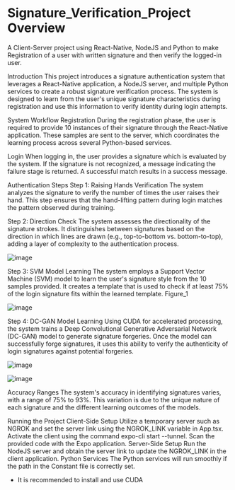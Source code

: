# Signature_Verification_Project Overview
A Client-Server project using React-Native, NodeJS and Python to make Registration of a user with written signature and then verify the logged-in user.

Introduction
This project introduces a signature authentication system that leverages a React-Native application, a NodeJS server, and multiple Python services to create a robust signature verification process. The system is designed to learn from the user's unique signature characteristics during registration and use this information to verify identity during login attempts.

System Workflow
Registration
During the registration phase, the user is required to provide 10 instances of their signature through the React-Native application. These samples are sent to the server, which coordinates the learning process across several Python-based services.

Login
When logging in, the user provides a signature which is evaluated by the system. If the signature is not recognized, a message indicating the failure stage is returned. A successful match results in a success message.

Authentication Steps
Step 1: Raising Hands Verification
The system analyzes the signature to verify the number of times the user raises their hand. This step ensures that the hand-lifting pattern during login matches the pattern observed during training.

Step 2: Direction Check
The system assesses the directionality of the signature strokes. It distinguishes between signatures based on the direction in which lines are drawn (e.g., top-to-bottom vs. bottom-to-top), adding a layer of complexity to the authentication process.

![image](https://github.com/idobu/Signature_Verification_Project/assets/112335952/42d3d4c6-6765-4b9f-831c-71329ed4cefe)

Step 3: SVM Model Learning
The system employs a Support Vector Machine (SVM) model to learn the user's signature style from the 10 samples provided. It creates a template that is used to check if at least 75% of the login signature fits within the learned template. Figure_1

![image](https://github.com/idobu/Signature_Verification_Project/assets/112335952/3c3377a9-e991-49c4-836f-f2c1fe3dba95)

Step 4: DC-GAN Model Learning
Using CUDA for accelerated processing, the system trains a Deep Convolutional Generative Adversarial Network (DC-GAN) model to generate signature forgeries. Once the model can successfully forge signatures, it uses this ability to verify the authenticity of login signatures against potential forgeries.

![image](https://github.com/idobu/Signature_Verification_Project/assets/112335952/fc0cfaee-ca96-4cd2-8073-28ac34d9787d)


![image](https://github.com/idobu/Signature_Verification_Project/assets/112335952/60ac4a5e-0943-4a0c-9682-aceb3199ba0f)


Accuracy Ranges
The system's accuracy in identifying signatures varies, with a range of 75% to 93%. This variation is due to the unique nature of each signature and the different learning outcomes of the models.

Running the Project
Client-Side Setup
Utilize a temporary server such as NGROK and set the server link using the NGROK_LINK variable in App.tsx.
Activate the client using the command expo-cli start --tunnel. Scan the provided code with the Expo application.
Server-Side Setup
Run the NodeJS server and obtain the server link to update the NGROK_LINK in the client application. Python Services
The Python services will run smoothly if the path in the Constant file is correctly set.
* It is recommended to install and use CUDA
